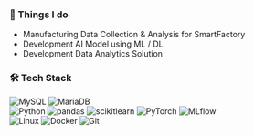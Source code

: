 ### 🚀 Things I do

- Manufacturing Data Collection & Analysis for SmartFactory
- Development AI Model using ML / DL
- Development Data Analytics Solution

### 🛠️ Tech Stack
![MySQL](https://img.shields.io/badge/MySQL-4479A1.svg?&style=flat&logo=MySQL&logoColor=white)
![MariaDB](https://img.shields.io/badge/MariaDB-003545.svg?&style=flat&logo=MariaDB&logoColor=white)\
![Python](https://img.shields.io/badge/Python-3776AB.svg?&style=flat&logo=Python&logoColor=white)
![pandas](https://img.shields.io/badge/pandas-150458.svg?&style=flat&logo=pandas&logoColor=white)
![scikitlearn](https://img.shields.io/badge/scikitlearn-F7931E.svg?&style=flat&logo=scikitlearn&logoColor=white)
![PyTorch](https://img.shields.io/badge/PyTorch-EE4C2C.svg?&style=flat&logo=PyTorch&logoColor=white)
![MLflow](https://img.shields.io/badge/MLflow-0194E2.svg?&style=flat&logo=MLflow&logoColor=white)\
![Linux](https://img.shields.io/badge/linux-FCC624.svg?&style=flat&logo=Linux&logoColor=black)
![Docker](https://img.shields.io/badge/Docker-2496ED.svg?&style=flat&logo=Docker&logoColor=white)
![Git](https://img.shields.io/badge/Git-F05032.svg?&style=flat&logo=Git&logoColor=white)
